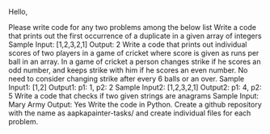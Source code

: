 Hello,

Please write code for any two problems among the below list
Write a code that prints out the first occurrence of a duplicate in a given array of integers
Sample Input: [1,2,3,2,1]
Output: 2
Write a code that prints out individual scores of two players in a game of cricket where score is given as runs per ball in an array. In a game of cricket a person changes strike if he scores an odd number, and keeps strike with him if he scores an even number. No need to consider changing strike after every 6 balls or an over.
Sample Input1: [1,2]
Output1: p1: 1, p2: 2
Sample Input2: [1,2,3,2,1]
Output2: p1: 4, p2: 5
Write a code that checks if two given strings are anagrams
Sample Input: Mary Army
Output: Yes
Write the code in Python. Create a github repository with the name as aapkapainter-tasks/ and create individual files for each problem.
